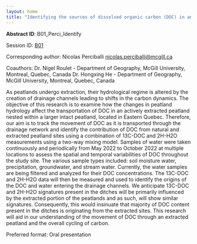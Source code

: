 ```yaml
---
layout: home
title: "Identifying the sources of dissolved organic carbon (DOC) in an extracted peatland using 13C-DOC and 2H-H2O"
---
```



**Abstract ID**: B01_Perci_Identify

Session ID: [B01](.)

Corresponding author: Nicolas Perciballi <a href="mailto:nicolas.perciballi@mcgill.ca">nicolas.perciballi@mcgill.ca</a>

Coauthors: Dr. Nigel Roulet - Department of Geography, McGill University, Montreal, Quebec, Canada
 Dr. Hongxing He - Department of Geography, McGill University, Montreal, Quebec, Canada 

As peatlands undergo extraction, their hydrological regime is altered by the creation of drainage channels leading to shifts in the carbon dynamics. The objective of this research is to examine how the changes in peatland hydrology affect the transportation of DOC in an actively extracted peatland nested within a larger intact peatland, located in Eastern Quebec. Therefore, our aim is to track the movement of DOC as it is transported through the drainage network and identify the contribution of DOC from natural and extracted peatland sites using a combination of 13C-DOC and 2H-H2O measurements using a two-way mixing model. 
 Samples of water were taken continuously and periodically from May 2022 to October 2022 at multiple locations to assess the spatial and temporal variabilities of DOC throughout the study site. The various sample types included: soil moisture water, precipitation, groundwater, and stream water. 
 Currently, the water samples are being filtered and analyzed for their DOC concentrations. The 13C-DOC and 2H-H2O data will then be measured and used to identify the origins of the DOC and water entering the drainage channels. 
 We anticipate 13C-DOC and 2H-H2O signatures present in the ditches will be primarily influenced by the extracted portion of the peatlands and as such, will show similar signatures. Consequently, this would insinuate that majority of DOC content present in the ditches is originating from the extracted sites. 
 This research will aid in our understanding of the movement of DOC through an extracted peatland and the overall cycling of carbon.

Preferred format: Oral presentation
